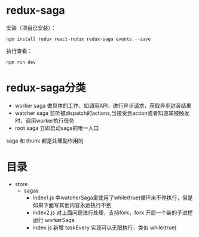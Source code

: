 # redux-saga

安装（项目已安装）：
```
npm install redux react-redux redux-saga events --save
```

执行查看：
```
npm run dev
```

# redux-saga分类
- worker saga 做具体的工作，如调用API，进行异步请求，获取异步封装结果
- watcher saga 监听被dispatch的actions,当接受到action或者知道其被触发时，调用worker执行任务
- root saga 立即启动saga的唯一入口


saga 和 thunk 都是处理副作用的

# 目录
- store
  - sagas
    - index1.js 中watcherSaga里使用了while(true)循环来不停执行，但是如果下面写其他内容永远执行不到
    - index2.js 对上面问题进行处理，支持fork，fork 开启一个新的子进程运行 workerSaga
    - index.js 新增 taskEvery 实现可以无限执行，类似 while(true)